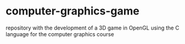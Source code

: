 # computer-graphics-game
repository with the development of a 3D game in OpenGL using the C language for the computer graphics course

